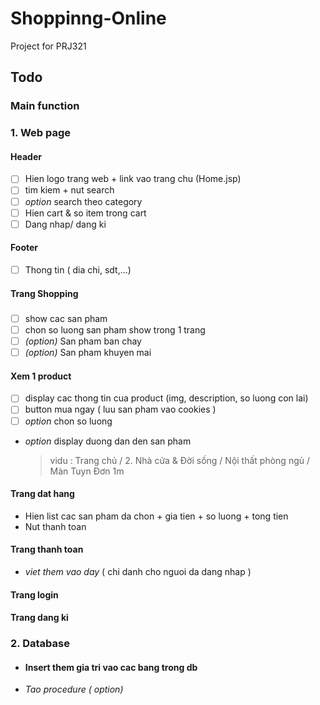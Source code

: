 
# Shoppinng-Online
Project for PRJ321

## Todo
### Main function 
### 1. Web page
#### Header
- [ ] Hien logo trang web + link vao trang chu (Home.jsp)
- [ ] tim kiem  + nut search
- [ ] *option* search theo category 
- [ ] Hien cart & so item trong cart
- [ ] Dang nhap/ dang ki
#### Footer
- [ ] Thong tin ( dia chi, sdt,...)
#### Trang Shopping 
##### 
- [ ] show cac san pham 
- [ ] chon so luong san pham show trong 1 trang
- [ ] *(option)* San pham ban chay
- [ ] *(option)* San pham khuyen mai

#### Xem 1 product
- [ ] display cac thong tin cua product (img, description, so luong con lai)
- [ ]  button mua ngay ( luu san pham vao cookies )
- [ ] *option* chon so luong
- *option* display duong dan den san pham
   >vidu : Trang chủ / 2. Nhà cửa & Đời sống / Nội thất phòng ngủ / Màn Tuyn Đơn 1m

#### Trang dat hang
- Hien list cac san pham da chon + gia tien + so luong + tong tien
- Nut thanh toan
#### Trang thanh toan
- *viet them vao day* ( chi danh cho nguoi da dang nhap )
#### Trang login 

#### Trang dang ki

### 2. Database
- #### Insert them gia tri vao cac bang trong db

- *Tao procedure ( option)*  
